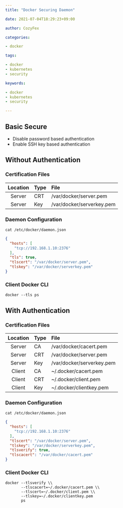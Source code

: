 ```yaml
---
title: "Docker Securing Daemon"

date: 2021-07-04T18:29:23+09:00

author: CozyFex

categories:

- docker

tags:

- docker
- kubernetes
- security

keywords:

- docker
- kubernetes
- security

---
```


## Basic Secure

* Disable password based authentication
* Enable SSH key based authentication

## Without Authentication

### Certification Files

| Location | Type | File |  
|:-:|:-|:-|  
| Server | CRT | /var/docker/server.pem |  
| Server | Key | /var/docker/serverkey.pem |

### Daemon Configuration

```shell
cat /etc/docker/daemon.json
```

```json
{
  "hosts": [
    "tcp://192.168.1.10:2376"
  ],
  "tls": true,
  "tlscert": "/var/docker/server.pem",
  "tlskey": "/var/docker/serverkey.pem"
}
```

### Client Docker CLI

```shell
docker --tls ps
```

## With Authentication

### Certification Files

| Location | Type | File |  
|:-:|:-|:-|  
| Server | CA | /var/docker/cacert.pem |  
| Server | CRT | /var/docker/server.pem |  
| Server | Key | /var/docker/serverkey.pem |  
| Client | CA | ~/.docker/cacert.pem |  
| Client | CRT | ~/.docker/client.pem |  
| Client | Key | ~/.docker/clientkey.pem |

### Daemon Configuration

```shell
cat /etc/docker/daemon.json
```

```json
{
  "hosts": [
    "tcp://192.168.1.10:2376"
  ],
  "tlscert": "/var/docker/server.pem",
  "tlskey": "/var/docker/serverkey.pem",
  "tlsverify": true,
  "tlscacert": "/var/docker/cacert.pem"
}
```

### Client Docker CLI

```shell
docker --tlsverify \\
       --tlscacert=~/.docker/cacert.pem \\
       --tlscert=~/.docker/client.pem \\
       --tlskey=~/.docker/clientkey.pem
       ps
```